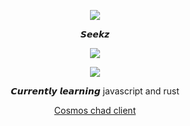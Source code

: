 <p align="center">  
<img src="https://media.tenor.com/images/7221874930fd82c2351d81694f881f78/tenor.gif">
</p>
<p align="center">
    𝙎𝙚𝙚𝙠𝙯
<p align="center">  
<img src="https://komarev.com/ghpvc/?username=S33kz&color=grey">
</p>
    <p align="center">
  <img src="https://discord.c99.nl/widget/theme-4/746326780884942849.png" />
</p>
<p align="center">
𝘾𝙪𝙧𝙧𝙚𝙣𝙩𝙡𝙮 𝙡𝙚𝙖𝙧𝙣𝙞𝙣𝙜 javascript and rust
<p align="center">
    <a href="https://discord.gg/7k8nAPymHc">Cosmos chad client</a>


